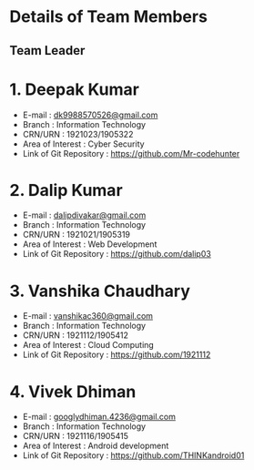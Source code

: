 # Details of Team Members #
 
 ## Team Leader
 
# 1.  Deepak Kumar
- E-mail : dk9988570526@gmail.com
- Branch : Information Technology
- CRN/URN : 1921023/1905322
- Area of Interest : Cyber Security 
- Link of Git Repository : https://github.com/Mr-codehunter

# 2. Dalip Kumar
- E-mail : dalipdivakar@gmail.com
- Branch : Information Technology
- CRN/URN : 1921021/1905319
- Area of Interest : Web Development
- Link of Git Repository : https://github.com/dalip03

# 3. Vanshika Chaudhary
- E-mail : vanshikac360@gmail.com
- Branch : Information Technology
- CRN/URN : 1921112/1905412
- Area of Interest : Cloud Computing
- Link of Git Repository : https://github.com/1921112

# 4. Vivek Dhiman 
- E-mail : googlydhiman.4236@gmail.com
- Branch : Information Technology
- CRN/URN : 1921116/1905415
- Area of Interest : Android development
- Link of Git Repository : https://github.com/THINKandroid01
